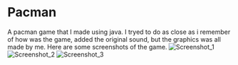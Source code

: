 # Pacman
A pacman game that I made using java.
I tryed to do as close as i remember of how was the game, added the original sound, but the graphics was all made by me.
Here are some screenshots of the game.
![Screenshot_1](https://user-images.githubusercontent.com/96036103/174839092-6d8129e7-f68c-47e1-80ce-a70e053d5f79.png)
![Screenshot_2](https://user-images.githubusercontent.com/96036103/174839581-82ee1b05-7097-4297-9098-49e8bca8c6b3.png)
![Screenshot_3](https://user-images.githubusercontent.com/96036103/174839587-b64366b2-7cdb-4ad5-8166-a33735182cde.png)

